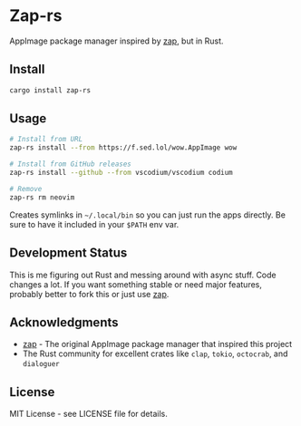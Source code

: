 # Zap-rs

AppImage package manager inspired by [zap](https://github.com/srevinsaju/zap), but in Rust.

## Install

```bash
cargo install zap-rs
```

## Usage

```bash
# Install from URL
zap-rs install --from https://f.sed.lol/wow.AppImage wow

# Install from GitHub releases
zap-rs install --github --from vscodium/vscodium codium

# Remove
zap-rs rm neovim
```

Creates symlinks in `~/.local/bin` so you can just run the apps directly. Be sure to have it included in your `$PATH` env var.

## Development Status

This is me figuring out Rust and messing around with async stuff. Code changes a lot. If you want something stable or need major features, probably better to fork this or just use [zap](https://github.com/srevinsaju/zap).

## Acknowledgments

- [zap](https://github.com/srevinsaju/zap) - The original AppImage package manager that inspired this project
- The Rust community for excellent crates like `clap`, `tokio`, `octocrab`, and `dialoguer`

## License

MIT License - see LICENSE file for details.
